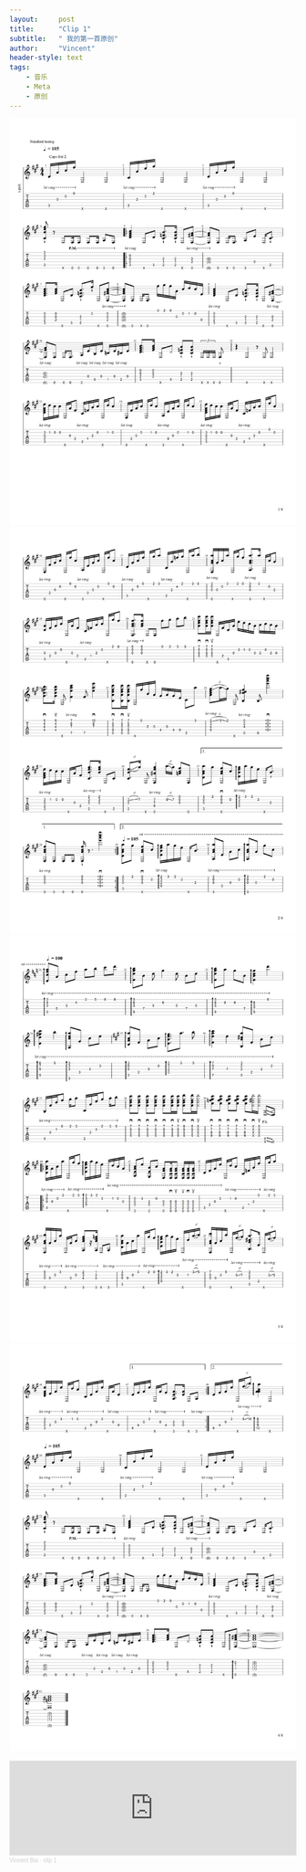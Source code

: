 ```yaml
---
layout:     post
title:      "Clip 1"
subtitle:   " 我的第一首原创"
author:     "Vincent"
header-style: text
tags:
    - 音乐
    - Meta
    - 原创
---
```


![图1](/img/clip1/1-1.png)
![图2](/img/clip1/1-2.png)
![图3](/img/clip1/1-3.png)
![图4](/img/clip1/1-4.png)

<iframe width="100%" height="166" scrolling="no" frameborder="no" allow="autoplay" src="https://w.soundcloud.com/player/?url=https%3A//api.soundcloud.com/tracks/937506967%3Fsecret_token%3Ds-b74rPIHAPKu&color=%2356443c&auto_play=false&hide_related=false&show_comments=true&show_user=true&show_reposts=false&show_teaser=true"></iframe><div style="font-size: 10px; color: #cccccc;line-break: anywhere;word-break: normal;overflow: hidden;white-space: nowrap;text-overflow: ellipsis; font-family: Interstate,Lucida Grande,Lucida Sans Unicode,Lucida Sans,Garuda,Verdana,Tahoma,sans-serif;font-weight: 100;"><a href="https://soundcloud.com/vincent-bai-975723344" title="Vincent Bai" target="_blank" style="color: #cccccc; text-decoration: none;">Vincent Bai</a> · <a href="https://soundcloud.com/vincent-bai-975723344/1a-1/s-b74rPIHAPKu" title="clip 1" target="_blank" style="color: #cccccc; text-decoration: none;">clip 1</a></div>